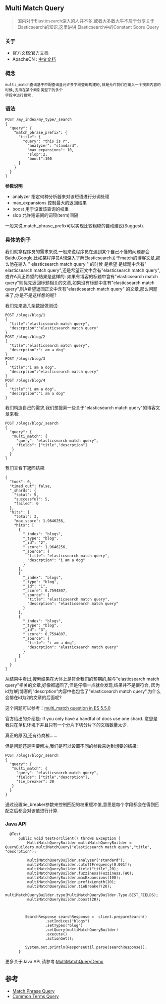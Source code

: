 ## Multi Match Query

>  国内对于Elasticsearch深入的人并不多,或者大多数大牛不屑于分享关于Elasticsearch的知识,这里讲讲 Elasticsearch中的Constant Score Query


### 关于

- 官方文档:[官方文档](https://www.elastic.co/guide/en/elasticsearch/reference/current/query-dsl-multi-match-query.html)
- ApacheCN : [中文文档](http://cwiki.apachecn.org/pages/viewpage.action?pageId=4883323)


### 概念

    multi_match查询基于匹配查询且允许多字段查询构建的,就是允许我们在输入一个搜索内容的时候,支持在某个索引类型下的多个
    字段中进行搜索.

### 语法

~~~
POST /my_index/my_type/_search
{
  "query": {
    "match_phrase_prefix": {
      "title": {
        "query": "this is r",
          "analyzer": "standard",
          "max_expansions": 10,
          "slop":2,
          "boost":100
      }
    }
  }
}
~~~

**参数说明**

- analyzer   指定何种分析器来对该短语进行分词处理
- max_expansions 控制最大的返回结果
- boost 用于设置该查询的权重
- slop 允许短语间的词项(term)间隔


一般来说,match_phrase_prefix可以实现比较粗糙的自动建议(Suggest).

### 具体的例子

我们就拿程序员的需求来说,一般来说程序员在遇到某个自己不懂的问题都会Baidu,Google,比如某程序员A想深入了解Elasticsearch关于match的博客文章,那么他在输入
" elasticsearch  match query " 的时候 是希望 是标题中含有" elasticsearch  match query",还是希望正文中含有"elasticsearch  match query",或许A真正希望的结果是这样的:
如果有博客的标题中含有"elasticsearch  match query"则优先返回标题相关的文章,如果没有标题中含有"elasticsearch  match query",则A希望返回正文中含有"elasticsearch  match query"
的文章,那么问题来了,你是不是这样想的呢?

我们先来造几条数据做测试:
~~~
POST /blogs/blog/1
{
  "title":"elasticsearch match query",
  "descrption":"elasticsearch match query"
}
POST /blogs/blog/2
{
  "title":"elasticsearch match query",
  "descrption":"i am a dog"
}
POST /blogs/blog/3
{
  "title":"i am a dog",
  "descrption":"elasticsearch match query"
}
POST /blogs/blog/4
{
  "title":"i am a dog",
  "descrption":"i am a dog"
}
~~~


我们构造自己的需求,我们想搜索一些关于"elasticsearch match query"的博客文章来看:

~~~
POST /blogs/blog/_search
{
  "query": {
   "multi_match": {
     "query": "elasticsearch match query",
     "fields": ["title","descrption"]
   }
  }
}
~~~

我们查看下返回结果:

~~~
{
  "took": 0,
  "timed_out": false,
  "_shards": {
    "total": 5,
    "successful": 5,
    "failed": 0
  },
  "hits": {
    "total": 3,
    "max_score": 1.9646256,
    "hits": [
      {
        "_index": "blogs",
        "_type": "blog",
        "_id": "2",
        "_score": 1.9646256,
        "_source": {
          "title": "elasticsearch match query",
          "descrption": "i am a dog"
        }
      },
      {
        "_index": "blogs",
        "_type": "blog",
        "_id": "1",
        "_score": 0.7594807,
        "_source": {
          "title": "elasticsearch match query",
          "descrption": "elasticsearch match query"
        }
      },
      {
        "_index": "blogs",
        "_type": "blog",
        "_id": "3",
        "_score": 0.7594807,
        "_source": {
          "title": "i am a dog",
          "descrption": "elasticsearch match query"
        }
      }
    ]
  }
}
~~~

从结果中看出,搜索结果在大体上是符合我们的预期的,越与"elasticsearch match query"相关的文章,好像都返回了,但是仔细一点就会发现,结果并不是很符合,
因为id为1的博客的"descrption"内容中也包含了"elasticsearch match query",为什么会排在id为2的文章的后面呢?

这个问题可以参考：[multi_match question in ES 5.5.0 ](https://discuss.elastic.co/t/query-multi-match-question-in-es-5-5-0/96709)

官方给出的介绍是: If you only have a handful of docs use one shard. 意思是我只在单机环境下并且只有一个分片下切分片下的文档数量太少.

真正的原因,还有待商榷......

但是问题还是需要解决,我们是可以设置不同的参数来达到想要的结果:

~~~
POST /blogs/blog/_search
{
  "query": {
   "multi_match": {
     "query": "elasticsearch match query",
     "fields": ["title","descrption"],
     "tie_breaker": 20
   }
  }
}
~~~

通过设置tie_breaker参数来控制匹配的权重缓冲值,意思是每个字段都会在得到匹配之后都会对该值进行计算.

### Java API

~~~
  @Test
      public void testForClient() throws Exception {
          MultiMatchQueryBuilder multiMatchQueryBuilder = QueryBuilders.multiMatchQuery("elasticsearch match query","title", "descrption");

          multiMatchQueryBuilder.analyzer("standard");
          multiMatchQueryBuilder.cutoffFrequency(0.001f);
          multiMatchQueryBuilder.field("title",20);
          multiMatchQueryBuilder.fuzziness(Fuzziness.TWO);
          multiMatchQueryBuilder.maxExpansions(100);
          multiMatchQueryBuilder.prefixLength(10);
          multiMatchQueryBuilder.tieBreaker(20);
          multiMatchQueryBuilder.type(MultiMatchQueryBuilder.Type.BEST_FIELDS);
          multiMatchQueryBuilder.boost(20);



         SearchResponse searchResponse =  client.prepareSearch()
                  .setIndices("blogs")
                  .setTypes("blog")
                  .setQuery(multiMatchQueryBuilder)
                  .execute()
                  .actionGet();

         System.out.println(ResponseUtil.parse(searchResponse));
      }
~~~

更多关于Java API,请参考:[MultiMatchQueryDemo](https://github.com/felayman/elasticsearch-java-api/blob/master/src/test/java/org/visualchina/elasticsearch/api/demo/query/MultiMatchQueryDemo.java)

## 参考
- [Match Phrase Query](https://www.elastic.co/guide/en/elasticsearch/reference/current/query-dsl-match-query-phrase.html)
- [Common Terms Query](https://www.elastic.co/guide/en/elasticsearch/client/java-api/current/java-full-text-queries.html#java-query-dsl-common-terms-query)



